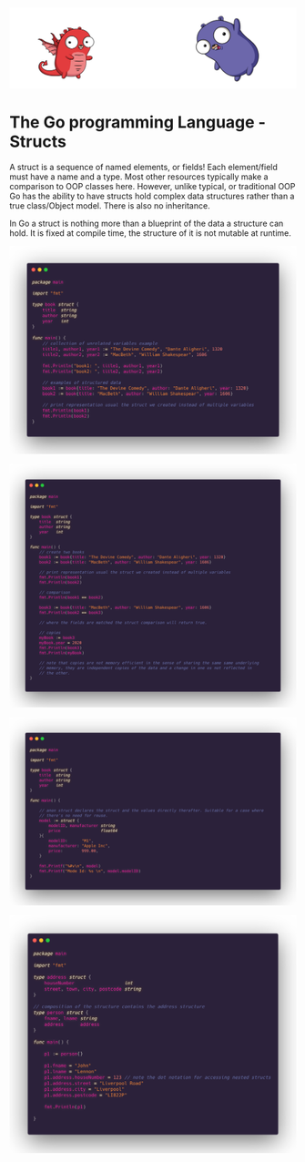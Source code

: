 ![](/assets/gologo.png)

# The Go programming Language - Structs

A struct is a sequence of named elements, or fields! Each element/field must have a name and a type. Most other resources typically make a comparison to OOP classes here. However, unlike typical, or traditional OOP Go has the ability to have structs hold complex data structures rather than a true class/Object model. There is also no inheritance.

In Go a struct is nothing more than a blueprint of the data a structure can hold. It is fixed at compile time, the structure of it is not mutable at runtime.

![](/core/src/10-structs/assets/1001-basic-struct.png)

![](/core/src/10-structs/assets/1002-update-structs.png)

![](/core/src/10-structs/assets/1003-anon-struct.png)

![](/core/src/10-structs/assets/1004-nested-structs.png)
